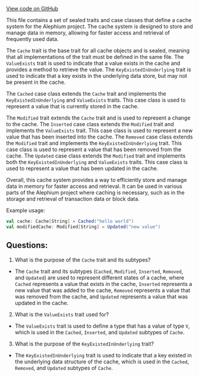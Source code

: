 [View code on GitHub](https://github.com/alephium/alephium/blob/master/io/src/main/scala/org/alephium/io/Cache.scala)

This file contains a set of sealed traits and case classes that define a cache system for the Alephium project. The cache system is designed to store and manage data in memory, allowing for faster access and retrieval of frequently used data. 

The `Cache` trait is the base trait for all cache objects and is sealed, meaning that all implementations of the trait must be defined in the same file. The `ValueExists` trait is used to indicate that a value exists in the cache and provides a method to retrieve the value. The `KeyExistedInUnderlying` trait is used to indicate that a key exists in the underlying data store, but may not be present in the cache. 

The `Cached` case class extends the `Cache` trait and implements the `KeyExistedInUnderlying` and `ValueExists` traits. This case class is used to represent a value that is currently stored in the cache. 

The `Modified` trait extends the `Cache` trait and is used to represent a change to the cache. The `Inserted` case class extends the `Modified` trait and implements the `ValueExists` trait. This case class is used to represent a new value that has been inserted into the cache. The `Removed` case class extends the `Modified` trait and implements the `KeyExistedInUnderlying` trait. This case class is used to represent a value that has been removed from the cache. The `Updated` case class extends the `Modified` trait and implements both the `KeyExistedInUnderlying` and `ValueExists` traits. This case class is used to represent a value that has been updated in the cache. 

Overall, this cache system provides a way to efficiently store and manage data in memory for faster access and retrieval. It can be used in various parts of the Alephium project where caching is necessary, such as in the storage and retrieval of transaction data or block data. 

Example usage:

```scala
val cache: Cache[String] = Cached("hello world")
val modifiedCache: Modified[String] = Updated("new value")
```
## Questions: 
 1. What is the purpose of the `Cache` trait and its subtypes?
- The `Cache` trait and its subtypes (`Cached`, `Modified`, `Inserted`, `Removed`, and `Updated`) are used to represent different states of a cache, where `Cached` represents a value that exists in the cache, `Inserted` represents a new value that was added to the cache, `Removed` represents a value that was removed from the cache, and `Updated` represents a value that was updated in the cache.

2. What is the `ValueExists` trait used for?
- The `ValueExists` trait is used to define a type that has a value of type `V`, which is used in the `Cached`, `Inserted`, and `Updated` subtypes of `Cache`.

3. What is the purpose of the `KeyExistedInUnderlying` trait?
- The `KeyExistedInUnderlying` trait is used to indicate that a key existed in the underlying data structure of the cache, which is used in the `Cached`, `Removed`, and `Updated` subtypes of `Cache`.
